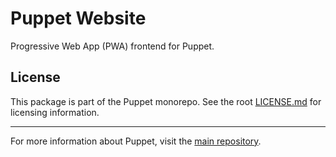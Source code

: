 # Puppet Website

Progressive Web App (PWA) frontend for Puppet.


## License

This package is part of the Puppet monorepo. See the root [LICENSE.md](../LICENSE.md) for licensing information.

---

For more information about Puppet, visit the [main repository](https://github.com/PuppetCopy/monorepo).